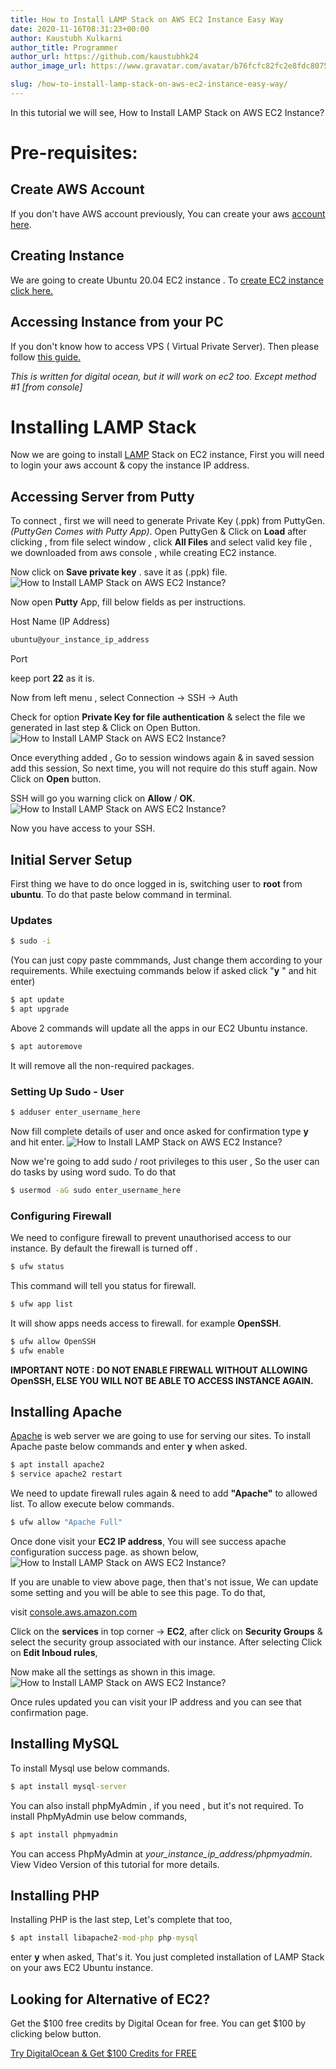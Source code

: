 ```yaml
---
title: How to Install LAMP Stack on AWS EC2 Instance Easy Way
date: 2020-11-16T08:31:23+00:00
author: Kaustubh Kulkarni
author_title: Programmer
author_url: https://github.com/kaustubhk24
author_image_url: https://www.gravatar.com/avatar/b76fcfc82fc2e8fdc8075636f1735f61?s=200

slug: /how-to-install-lamp-stack-on-aws-ec2-instance-easy-way/
---
```

In this tutorial we will see, How to Install LAMP Stack on AWS EC2 Instance?

# Pre-requisites:

## Create AWS Account

If you don't have AWS account previously, You can create your aws [account here](https://blog.kaustubh.codes/how-to-create-aws-account/).

## Creating Instance

We are going to create Ubuntu 20.04 EC2 instance . To [create EC2 instance click here.](https://blog.kaustubh.codes/how-to-create-an-aws-ubuntu-instance-in-5-minutes/)

## Accessing Instance from your PC

If you don't know how to access VPS ( Virtual Private Server). Then please follow [this guide.](https://blog.kaustubh.codes/how-to-access-digital-ocean-droplet-the-best-way/) 

_This is written for digital ocean, but it will work on ec2 too. Except method #1 [from console]_

# Installing LAMP Stack

Now we are going to install [LAMP](https://en.wikipedia.org/wiki/LAMP_(software_bundle)) Stack on EC2 instance, First you will need to login your aws account & copy the instance IP address. 

## Accessing Server from Putty

To connect , first we will need to generate Private Key (.ppk) from PuttyGen. _(PuttyGen Comes with Putty App)_. Open PuttyGen & Click on **Load** after clicking , from file select window , click **All Files** and select valid key file , we downloaded from aws console , while creating EC2 instance.

Now click on **Save private key** . save it as (.ppk) file.
![How to Install LAMP Stack on AWS EC2 Instance?
](https://www.kaustubh.codes/imgs/wp-content/uploads/2020/11/image-2.png) 

Now open **Putty** App, fill below fields as per instructions.

Host Name (IP Address)

```cmd title="cmd"
ubuntu@your_instance_ip_address
```

Port

keep port **22** as it is.

Now from left menu , select Connection -> SSH -> Auth

Check for option **Private Key for file authentication** & select the file we generated in last step & Click on Open Button.
![How to Install LAMP Stack on AWS EC2 Instance?](https://www.kaustubh.codes/imgs/wp-content/uploads/2020/11/image-3.png) 

Once everything added , Go to session windows again & in saved session add this session, So next time, you will not require do this stuff again. Now Click on **Open** button.

SSH will go you warning click on **Allow** / **OK**.
![How to Install LAMP Stack on AWS EC2 Instance?](https://www.kaustubh.codes/imgs/wp-content/uploads/2020/11/image-4.png) 

Now you have access to your SSH.

## Initial Server Setup

First thing we have to do once logged in is, switching user to **root** from **ubuntu**. To do that paste below command in terminal.

### Updates

```cmd title="cmd"
$ sudo -i
```

(You can just copy paste commmands, Just change them according to your requirements. While exectuing commands below if asked click "**y** " and hit enter)

```cmd title="cmd"
$ apt update
$ apt upgrade
```

Above 2 commands will update all the apps in our EC2 Ubuntu instance.

```cmd title="cmd"
$ apt autoremove
```

It will remove all the non-required packages.

### Setting Up Sudo - User

```cmd title="cmd"
$ adduser enter_username_here
```

Now fill complete details of user and once asked for confirmation type **y** and hit enter.
![How to Install LAMP Stack on AWS EC2 Instance?](https://www.kaustubh.codes/imgs/wp-content/uploads/2020/11/image-5.png) 

Now we're going to add sudo / root privileges to this user , So the user can do tasks by using word sudo. To do that

```cmd title="cmd"
$ usermod -aG sudo enter_username_here
```



### Configuring Firewall 

We need to configure firewall to prevent unauthorised access to our instance. By default the firewall is turned off .

```cmd title="cmd"
$ ufw status
```

This command will tell you status for firewall.

```cmd title="cmd"
$ ufw app list
```

It will show apps needs access to firewall. for example **OpenSSH**.

```cmd title="cmd"
$ ufw allow OpenSSH
$ ufw enable
```

**IMPORTANT NOTE : DO NOT ENABLE FIREWALL WITHOUT ALLOWING OpenSSH, ELSE YOU WILL NOT BE ABLE TO ACCESS INSTANCE AGAIN.**

## Installing Apache

[Apache](https://en.wikipedia.org/wiki/Apache) is web server we are going to use for serving our sites. To install Apache paste below commands and enter **y** when asked.

```cmd title="cmd"
$ apt install apache2
$ service apache2 restart
```

We need to update firewall rules again & need to add **"Apache"** to allowed list. To allow execute below commands.

```cmd title="cmd"
$ ufw allow "Apache Full"
```

Once done visit your **EC2 IP address**, You will see success apache configuration success page. as shown below,
![How to Install LAMP Stack on AWS EC2 Instance?](https://www.kaustubh.codes/imgs/wp-content/uploads/2020/10/image-17.png) 

If you are unable to view above page, then that's not issue, We can update some setting and you will be able to see this page. To do that,

visit [console.aws.amazon.com](https://console.aws.amazon.com)

Click on the **services** in top corner -> **EC2**, after click on **Security Groups** & select the security group associated with our instance. After selecting Click on **Edit Inboud rules**,

Now make all the settings as shown in this image.
![How to Install LAMP Stack on AWS EC2 Instance?](https://www.kaustubh.codes/imgs/wp-content/uploads/2020/11/image-6-1024x307.png) 

Once rules updated you can visit your IP address and you can see that confirmation page.

## Installing MySQL

To install Mysql use below commands.

```cmd title="cmd"
$ apt install mysql-server
```

You can also install phpMyAdmin , if you need , but it's not required. To install PhpMyAdmin use below commands,

```cmd title="cmd"
$ apt install phpmyadmin
```

You can access PhpMyAdmin at _your_instance_ip_address/phpmyadmin_. View Video Version of this tutorial for more details.

## Installing PHP

Installing PHP is the last step, Let's complete that too,

```cmd title="cmd"
$ apt install libapache2-mod-php php-mysql
```

enter **y** when asked, That's it. You just completed installation of LAMP Stack on your aws EC2 Ubuntu instance.






## Looking for Alternative of EC2? 


Get the $100 free credits by Digital Ocean for free. You can get $100 by clicking below button.



[Try DigitalOcean & Get $100 Credits for FREE](https://m.do.co/c/253fdc8807b5)

